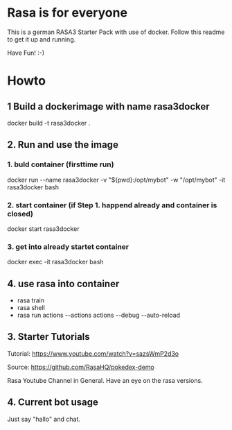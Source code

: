 # Rasa is for everyone
This is a german RASA3 Starter Pack with use of docker.
Follow this readme to get it up and running.

Have Fun!
:-) 



# Howto
## 1 Build a dockerimage with name rasa3docker
docker build -t rasa3docker .

## 2. Run and use the image

### 1. buld container (firsttime run)
docker run --name rasa3docker -v "${pwd}:/opt/mybot" -w "/opt/mybot" -it rasa3docker bash
### 2. start container (if Step 1. happend already and container is closed)
docker start rasa3docker   
### 3. get into already startet container
docker exec -it rasa3docker bash

## 4. use rasa into container
* rasa train 
* rasa shell
* rasa run actions --actions actions --debug --auto-reload

## 3. Starter Tutorials

Tutorial: https://www.youtube.com/watch?v=sazsWmP2d3o

Source: https://github.com/RasaHQ/pokedex-demo

Rasa Youtube Channel in General. Have an eye on the rasa versions. 

## 4. Current bot usage

Just say "hallo" and chat. 

